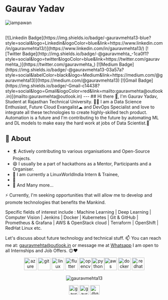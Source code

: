 # Gaurav Yadav
<p align="left"> <img src="https://komarev.com/ghpvc/?username=gauravmehta13&label=Views&color=blue&style=plastic" alt="iampawan" /> </p> <br/>
[![Linkedin Badge](https://img.shields.io/badge/-gauravmehta13-blue?style=social&logo=Linkedin&logoColor=blue&link=https://www.linkedin.com/in/gauravmehta13/)](https://www.linkedin.com/in/gauravmehta13/) [![Twitter Badge](http://img.shields.io/badge/-@gauravmehta_-1ca0f1?style=social&logo=twitter&logoColor=blue&link=https://twitter.com/gauravmehta_)](https://twitter.com/gauravmehta_)  [![Medium Badge](https://img.shields.io/badge/-@gauravmehta13-03a57a?style=social&labelColor=black&logo=Medium&link=https://medium.com/@gauravmehta13)](https://medium.com/@gauravmehta13)
[![Gmail Badge](https://img.shields.io/badge/-Gmail-c14438?style=social&logo=Gmail&logoColor=red&link=mailto:gauravmehta@outlook.in)](mailto:gauravmehta@outlook.in)
---
## Hi there 👋,           
I'm Gaurav Yadav, Student at Rajasthan Technical University. 👨‍💻 I am a Data Science Enthusiast, Future Cloud Evangalist☁ and DevOps Specialist and love to integrate all these technologies to create highly-skilled tech product. Automation is a future and I'm contributing to the future by automating ML and DL models to make easy the hard work at jobs of Data Scientist.🙏

## 🧐 About
- 🏄‍ Actively contributing to various organisations and Open-Source Projects.
- 😄 I usually be a part of hackathons as a Mentor, Participants and a Organiser.
- 🔭 I am currently a LinuxWorldIndia Intern & Trainee,
- 🌱
- 👯 And Many more...


⚡ Currently, I'm seeking opportunities that will allow me to develop and promote technologies that benefits the Mankind.

Specific fields of interest include :
Machine Learning | Deep Learning | Computer Vision | Jenkins | Docker | Kubernetes | Git & GitHub | Prometheus & Grafana | AWS & OpenStack cloud | Terraform | OpenShift | RedHat Linux etc.

Let's discuss about future technology and technical stuff.
📫 You can reach me at: gauravmehta@outlook.in or message me at [Whatsapp](https://wa.me/+917073142922)
I am open to all Internships and Job Offers. 😊❤
<p align="center"> <img src="https://www.vectorlogo.zone/logos/microsoft_azure/microsoft_azure-icon.svg" alt="azure" width="40" height="40"/> <img src="https://www.vectorlogo.zone/logos/git-scm/git-scm-icon.svg" alt="git" width="40" height="40"/> <img src="https://devicons.github.io/devicon/devicon.git/icons/linux/linux-original.svg" alt="linux" width="40" height="40"/>  <img src="https://www.vectorlogo.zone/logos/flutterio/flutterio-icon.svg" alt="flutter" width="40" height="40"/> <img src="https://www.vectorlogo.zone/logos/opencv/opencv-icon.svg" alt="opencv" width="40" height="40"/><img src="https://devicons.github.io/devicon/devicon.git/icons/python/python-original.svg" alt="python" width="40" height="40"/><img src="https://devicons.github.io/devicon/devicon.git/icons/amazonwebservices/amazonwebservices-original-wordmark.svg" alt="aws" width="40" height="40"/> <img src="https://devicons.github.io/devicon/devicon.git/icons/docker/docker-original-wordmark.svg" alt="docker" width="40" height="40"/> <img src="https://devicons.github.io/devicon/devicon.git/icons/redhat/redhat-original-wordmark.svg" alt="redhat" width="40" height="40"/> </p>
<p align="center"> <img src="https://github-readme-stats.vercel.app/api?username=gauravmehta13&show_icons=true" alt="gauravmehta13" /> </p>

<p align="center">
<a href="https://twitter.com/gauravmehta_" target="blank"><img align="center" src="https://cdn.jsdelivr.net/npm/simple-icons@3.0.1/icons/twitter.svg" alt="gauravmehta_" height="30" width="30" /></a>
<a href="https://linkedin.com/in/gauravmehta13" target="blank"><img align="center" src="https://cdn.jsdelivr.net/npm/simple-icons@3.0.1/icons/linkedin.svg" alt="gauravmehta13" height="30" width="30" /></a>
<a href="https://medium.com/@gauravmehta13" target="blank"><img align="center" src="https://cdn.jsdelivr.net/npm/simple-icons@3.0.1/icons/medium.svg" alt="@gauravmehta13" height="30" width="30" /></a>
</p>

